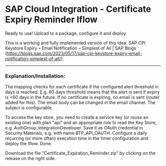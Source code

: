 # SAP Cloud Integration - Certificate Expiry Reminder Iflow
Ready to use! Upload to a package, configure it and deploy. 

This is a working and fully implemented version of this idea: SAP CPI Keystore Expiry – Email Notification – Simplest of All | SAP Blogs (https://blogs.sap.com/2023/05/17/sap-cpi-keystore-expiry-email-notification-simplest-of-all/). 

---

### Explanation/Installation: 
The mapping checks for each certificate if the configured alert threshold in days is reached. E.g. 60 days threshold means that the alert is sent if expiry is <60 days in the future. 
If no certificate is expiring, no email is sent (router added for this). 
The email body can be changed in the email channel. The subject is configurable.

To access the key store, you need to create a service key (or reuse an existing one) with plan "api" and an appropriate role to read the Key Store, e.g. AuthGroup_IntegrationDeveloper. Save it as OAuth credential in Security Materials, e.g. with name BTP_API_OAUTH. 
Configure a daily recurring (or more often) execution time in the timer configuration and deploy the Iflow. Done.

Download the file "Certificate_Expiration_Reminder.zip" by clicking on the release on the right side.
